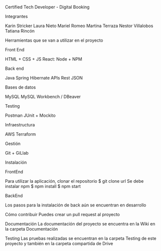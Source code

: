 Certified Tech Developer - Digital Booking

Integrantes

Karin Stricker
Laura Nieto
Mariel Romeo
Martina Terraza
Nestor Villalobos
Tatiana Rincón


Herramientas que se van a utilizar en el proyecto

Front End


HTML + CSS + JS
React: Node + NPM


Back end


Java
Spring
Hibernate
APIs
Rest
JSON


Bases de datos


MySQL
MySQL Workbench / DBeaver


Testing


Postman
JUnit + Mockito


Infraestructura


AWS
Terraform


Gestión


Git + GiLlab


Instalación

FrontEnd

Para utilizar la aplicación, clonar el repositorio
$ git clone url
Se debe instalar npm
$ npm install
$ npm start

BackEnd

Los pasos para la instalación de back aún se encuentran en desarrollo

Cómo contribuir
Puedes crear un pull request al proyecto

Documentación
La documentación del proyecto se encuentra en la Wiki en la carpeta Documentación

Testing
Las pruebas realizadas se encuentran en la carpeta Testing de este proyecto y también en la carpeta compartida de Drive
